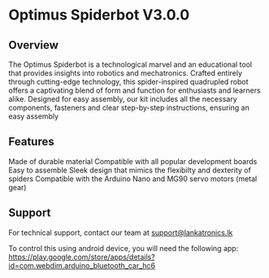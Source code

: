 # Optimus Spiderbot V3.0.0

## Overview
The Optimus Spiderbot is a technological marvel and an educational tool that provides insights into robotics and mechatronics. Crafted entirely through cutting-edge technology, this spider-inspired quadrupled robot offers a captivating blend of form and function for enthusiasts and learners alike. Designed for easy assembly, our kit includes all the necessary components, fasteners and clear step-by-step instructions, ensuring an easy assembly


## Features
Made of durable material
Compatible with all popular development boards
Easy to assemble
Sleek design that mimics the flexibilty and dexterity of spiders
Compatible with the Arduino Nano and MG90 servo motors (metal gear)

## Support

For technical support, contact our team at support@lankatronics.lk

To control this using android device, you will need the following app:
https://play.google.com/store/apps/details?id=com.webdim.arduino_bluetooth_car_hc6 
 
